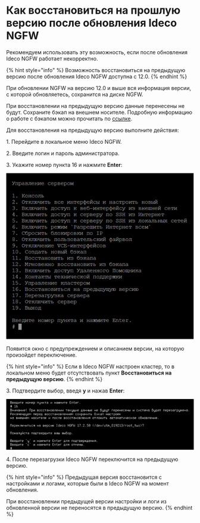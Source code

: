 # Как восстановиться на прошлую версию после обновления Ideco NGFW

Рекомендуем использовать эту возможность, если после обновления Ideco NGFW работает некорректно.

{% hint style="info" %}
Возможность восстановиться на предыдущую версию после обновления Ideco NGFW доступна с 12.0.
{% endhint %}

При обновлении NGFW на версию 12.0 и выше вся информация версии, с которой обновляетесь, сохранится на диске NGFW.

При восстановлении на предыдущую версию данные перенесены не будут. Сохраните бэкап на внешнем носителе. Подробную информацию о работе с бэкапом можно прочитать по [ссылке](api/backup-api.md).

Для восстановления на предыдущую версию выполните действия:

1\. Перейдите в локальное меню Ideco NGFW.

2\. Введите логин и пароль администратора.

3\. Укажите номер пункта 16 и нажмите **Enter**:

![](/.gitbook/assets/go-back018.png)

Появится окно с предупреждением и описанием версии, на которую произойдет переключение.

{% hint style="info" %}
Если в Ideco NGFW настроен кластер, то в локальном меню будет отсутствовать пункт **Восстановиться на предыдущую версию**.
{% endhint %}

3\. Подтвердите выбор, введя **y** и нажав **Enter**:

![](/.gitbook/assets/go-back118.png)

4\. После перезагрузки Ideco NGFW переключится на предыдущую версию.

{% hint style="info" %}
Предыдущая версия восстановится с настройками и логами, которые были в Ideco NGFW на момент обновления.

При восстановлении предыдущей версии настройки и логи из обновленной версии не переносятся в предыдущую версию.
{% endhint %}

